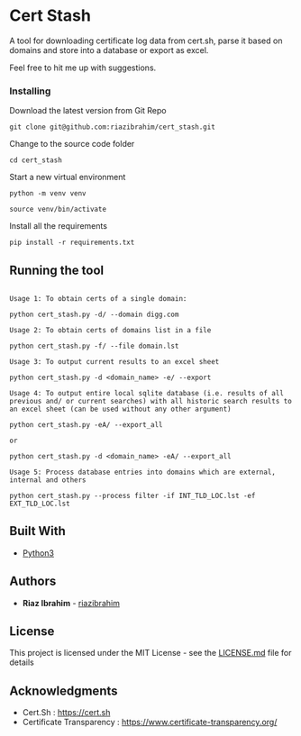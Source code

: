 # Cert Stash

A tool for downloading certificate log data from cert.sh, parse it based on domains and store into a database or export as excel.

Feel free to hit me up with suggestions.

### Installing


Download the latest version from Git Repo

```
git clone git@github.com:riazibrahim/cert_stash.git

```

Change to the source code folder

```
cd cert_stash

```
Start a new virtual environment

```
python -m venv venv

source venv/bin/activate

```

Install all the requirements

```
pip install -r requirements.txt

```

## Running the tool
```

Usage 1: To obtain certs of a single domain:

python cert_stash.py -d/ --domain digg.com

Usage 2: To obtain certs of domains list in a file

python cert_stash.py -f/ --file domain.lst

Usage 3: To output current results to an excel sheet

python cert_stash.py -d <domain_name> -e/ --export

Usage 4: To output entire local sqlite database (i.e. results of all previous and/ or current searches) with all historic search results to an excel sheet (can be used without any other argument)

python cert_stash.py -eA/ --export_all 

or

python cert_stash.py -d <domain_name> -eA/ --export_all

Usage 5: Process database entries into domains which are external, internal and others

python cert_stash.py --process filter -if INT_TLD_LOC.lst -ef EXT_TLD_LOC.lst 

```

## Built With

* [Python3](https://www.python.org/download/releases/3.0/) 


## Authors

* **Riaz Ibrahim** - [riazibrahim](https://github.com/https://github.com/riazibrahim/)

## License

This project is licensed under the MIT License - see the [LICENSE.md](LICENSE) file for details

## Acknowledgments

* Cert.Sh : https://cert.sh
* Certificate Transparency : https://www.certificate-transparency.org/